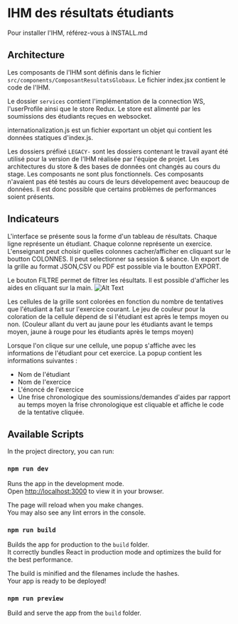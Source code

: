 # IHM des résultats étudiants

Pour installer l'IHM, référez-vous à INSTALL.md

## Architecture

Les composants de l'IHM sont définis dans le fichier `src/components/ComposantResultatsGlobaux`.
Le fichier index.jsx contient le code de l'IHM.

Le dossier `services` contient l'implémentation de la connection WS, l'userProfile ainsi que le store Redux.
Le store est alimenté par les soumissions des étudiants reçues en websocket.

internationalization.js est un fichier exportant un objet qui contient les données statiques d'index.js.

Les dossiers préfixé `LEGACY-` sont les dossiers contenant le travail ayant été utilisé pour la version de l'IHM réalisée par l'équipe de projet.
Les architectures du store & des bases de données ont changés au cours du stage.
Les composants ne sont plus fonctionnels.
Ces composants n'avaient pas été testés au cours de leurs dévelopement avec beaucoup de données. Il est donc possible que certains problèmes de performances soient présents.

## Indicateurs

L'interface se présente sous la forme d'un tableau de résultats.
Chaque ligne représente un étudiant.
Chaque colonne représente un exercice.
L'enseignant peut choisir quelles colonnes cacher/afficher en cliquant sur le boutton COLONNES.
Il peut selectionner sa session & séance.
Un export de la grille au format JSON,CSV ou PDF est possible via le boutton EXPORT.

Le bouton FILTRE permet de filtrer les résultats.
Il est possible d'afficher les aides en cliquant sur la main.
![Alt Text](https://cdn.discordapp.com/attachments/924613729881059389/1001072830231883776/Peek_25-07-2022_12-25.gif)

Les cellules de la grille sont colorées en fonction du nombre de tentatives que l'étudiant a fait sur l'exercice courant.
Le jeu de couleur pour la coloration de la cellule dépend de si l'étudiant est après le temps moyen ou non. (Couleur allant du vert au jaune pour les étudiants avant le temps moyen, jaune à rouge pour les étudiants après le temps moyen)

Lorsque l'on clique sur une cellule, une popup s'affiche avec les informations de l'étudiant pour cet exercice.
La popup contient les informations suivantes :

- Nom de l'étudiant
- Nom de l'exercice
- L'énoncé de l'exercice
- Une frise chronologique des soumissions/demandes d'aides par rapport au temps moyen
  la frise chronologique est cliquable et affiche le code de la tentative cliquée.

## Available Scripts

In the project directory, you can run:

### `npm run dev`

Runs the app in the development mode.\
Open [http://localhost:3000](http://localhost:3003) to view it in your browser.

The page will reload when you make changes.\
You may also see any lint errors in the console.

### `npm run build`

Builds the app for production to the `build` folder.\
It correctly bundles React in production mode and optimizes the build for the best performance.

The build is minified and the filenames include the hashes.\
Your app is ready to be deployed!

### `npm run preview`

Build and serve the app from the `build` folder.
